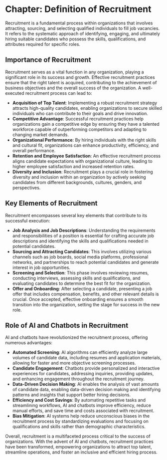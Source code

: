 Chapter: Definition of Recruitment
==================================

Recruitment is a fundamental process within organizations that involves attracting, sourcing, and selecting qualified individuals to fill job vacancies. It refers to the systematic approach of identifying, engaging, and ultimately hiring suitable candidates who possess the skills, qualifications, and attributes required for specific roles.

Importance of Recruitment
-------------------------

Recruitment serves as a vital function in any organization, playing a significant role in its success and growth. Effective recruitment practices ensure that the right talent is acquired, contributing to the achievement of business objectives and the overall success of the organization. A well-executed recruitment process can lead to:

* **Acquisition of Top Talent**: Implementing a robust recruitment strategy attracts high-quality candidates, enabling organizations to secure skilled individuals who can contribute to their goals and drive innovation.
* **Competitive Advantage**: Successful recruitment practices help organizations gain a competitive edge by ensuring they have a talented workforce capable of outperforming competitors and adapting to changing market demands.
* **Organizational Performance**: By hiring individuals with the right skills and cultural fit, organizations can enhance productivity, efficiency, and overall performance.
* **Retention and Employee Satisfaction**: An effective recruitment process aligns candidate expectations with organizational culture, leading to higher employee satisfaction and increased retention rates.
* **Diversity and Inclusion**: Recruitment plays a crucial role in fostering diversity and inclusion within an organization by actively seeking candidates from different backgrounds, cultures, genders, and perspectives.

Key Elements of Recruitment
---------------------------

Recruitment encompasses several key elements that contribute to its successful execution:

* **Job Analysis and Job Descriptions**: Understanding the requirements and responsibilities of a position is essential for crafting accurate job descriptions and identifying the skills and qualifications needed in potential candidates.
* **Sourcing and Attracting Candidates**: This involves utilizing various channels such as job boards, social media platforms, professional networks, and partnerships to reach potential candidates and generate interest in job opportunities.
* **Screening and Selection**: This phase involves reviewing resumes, conducting interviews, assessing skills and qualifications, and evaluating candidates to determine the best fit for the organization.
* **Offer and Onboarding**: After selecting a candidate, presenting a job offer that includes compensation, benefits, and other relevant details is crucial. Once accepted, effective onboarding ensures a smooth transition into the organization, setting the stage for success in the new role.

Role of AI and Chatbots in Recruitment
--------------------------------------

AI and chatbots have revolutionized the recruitment process, offering numerous advantages:

* **Automated Screening**: AI algorithms can efficiently analyze large volumes of candidate data, including resumes and application materials, allowing for faster and more objective screening processes.
* **Candidate Engagement**: Chatbots provide personalized and interactive experiences for candidates, addressing inquiries, providing updates, and enhancing engagement throughout the recruitment journey.
* **Data-Driven Decision Making**: AI enables the analysis of vast amounts of candidate data, enabling data-driven decision making and identifying patterns and insights that support better hiring decisions.
* **Efficiency and Cost Savings**: By automating repetitive tasks and streamlining workflows, AI and chatbots improve efficiency, reduce manual efforts, and save time and costs associated with recruitment.
* **Bias Mitigation**: AI systems help reduce unconscious biases in the recruitment process by standardizing evaluations and focusing on qualifications and skills rather than demographic characteristics.

Overall, recruitment is a multifaceted process critical to the success of organizations. With the advent of AI and chatbots, recruitment practices have been transformed, empowering organizations to attract top talent, streamline operations, and foster an inclusive and efficient hiring process.
